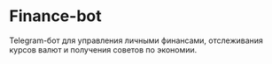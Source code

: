 # Finance-bot
Telegram-бот для управления личными финансами, отслеживания курсов валют и получения советов по экономии.
